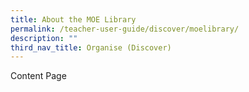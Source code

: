 ```yaml
---
title: About the MOE Library
permalink: /teacher-user-guide/discover/moelibrary/
description: ""
third_nav_title: Organise (Discover)
---
```

Content Page